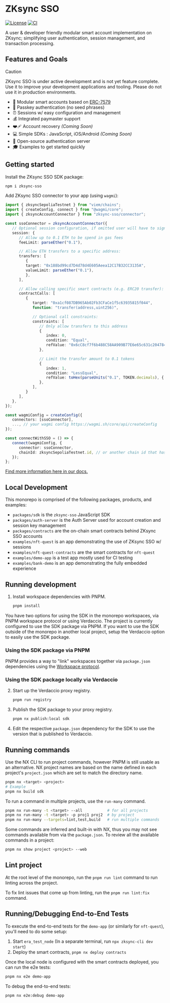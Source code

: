 # ZKsync SSO

[![License](https://img.shields.io/badge/license-MIT-blue)](LICENSE-MIT)
[![CI](https://github.com/matter-labs/zksync-account-sdk/actions/workflows/ci.yml/badge.svg)](https://github.com/matter-labs/zksync-account-sdk/actions/workflows/ci.yml)

A user & developer friendly modular smart account implementation on ZKsync;
simplifying user authentication, session management, and transaction processing.

## Features and Goals

<!-- prettier-ignore -->
> [!CAUTION]
> ZKsync SSO is under active development and is not yet feature
> complete. Use it to improve your development applications and tooling. Please
> do not use it in production environments.

- 🧩 Modular smart accounts based on
  [ERC-7579](https://eips.ethereum.org/EIPS/eip-7579#modules)
- 🔑 Passkey authentication (no seed phrases)
- ⏰ Sessions w/ easy configuration and management
- 💰 Integrated paymaster support
- ❤️‍🩹 Account recovery _(Coming Soon)_
- 💻 Simple SDKs : JavaScript, iOS/Android _(Coming Soon)_
- 🤝 Open-source authentication server
- 🎓 Examples to get started quickly

## Getting started

Install the ZKsync SSO SDK package:

```sh
npm i zksync-sso
```

Add ZKsync SSO connector to your app (using `wagmi`):

```ts
import { zksyncSepoliaTestnet } from "viem/chains";
import { createConfig, connect } from "@wagmi/core";
import { zksyncAccountConnector } from "zksync-sso/connector";

const ssoConnector = zksyncAccountConnector({
   // Optional session configuration, if omitted user will have to sign every transaction via Auth Server
   session: {
      // Allow up to 0.1 ETH to be spend in gas fees
      feeLimit: parseEther("0.1"),

      // Allow ETH transfers to a specific address:
      transfers: [
         {
         target: "0x188bd99cd7D4d78d4E605Aeea12C17B32CC3135A",
         valueLimit: parseEther("0.1"),
         },
      ],

      // Allow calling specific smart contracts (e.g. ERC20 transfer):
      contractCalls: [
         {
            target: "0xa1cf087DB965Ab02Fb3CFaCe1f5c63935815f044",
            function: "transfer(address,uint256)",

            // Optional call constraints:
            constraints: [
               // Only allow transfers to this address
               {
                  index: 0,
                  condition: "Equal",
                  refValue: "0x6cC8cf7f6b488C58AA909B77E6e65c631c204784",
               },

               // Limit the transfer amount to 0.1 tokens
               {
                  index: 1,
                  condition: "LessEqual",
                  refValue: toHex(parseUnits("0.1", TOKEN.decimals), { size: 32 }),
               },
            ],
         }
      ],
   },
});

const wagmiConfig = createConfig({
   connectors: [ssoConnector],
   ..., // your wagmi config https://wagmi.sh/core/api/createConfig
});

const connectWithSSO = () => {
   connect(wagmiConfig, {
      connector: ssoConnector,
      chainId: zksyncSepoliaTestnet.id, // or another chain id that has SSO support
   });
};
```

[Find more information here in our docs.](https://docs.zksync.io/build/zksync-sso)

## Local Development

This monorepo is comprised of the following packages, products, and examples:

- `packages/sdk` is the `zksync-sso` JavaScript SDK
- `packages/auth-server` is the Auth Server used for account creation and
  session key management
- `packages/contracts` are the on-chain smart contracts behind ZKsync SSO
  accounts
- `examples/nft-quest` is an app demonstrating the use of ZKsync SSO w/ sessions
- `examples/nft-quest-contracts` are the smart contracts for `nft-quest`
- `examples/demo-app` is a test app mostly used for CI testing
- `examples/bank-demo` is an app demonstrating the fully embedded experience

## Running development

1. Install workspace dependencies with PNPM.

   ```bash
   pnpm install
   ```

You have two options for using the SDK in the monorepo workspaces, via PNPM
workspace protocol or using Verdaccio. The project is currently configured to
use the SDK package via PNPM. If you want to use the SDK outside of the monorepo
in another local project, setup the Verdaccio option to easily use the SDK
package.

### Using the SDK package via PNPM

PNPM provides a way to "link" workspaces together via `package.json`
dependencies using the
[Workspace protocol](https://pnpm.io/workspaces#workspace-protocol-workspace).

### Using the SDK package locally via Verdaccio

2. Start up the Verdaccio proxy registry.

   ```bash
   pnpm run registry
   ```

3. Publish the SDK package to your proxy registry.

   ```bash
   pnpm nx publish:local sdk
   ```

4. Edit the respective `package.json` dependency for the SDK to use the version
   that is published to Verdaccio.

## Running commands

Use the NX CLI to run project commands, however PNPM is still usable as an
alternative. NX project names are based on the name defined in each project's
`project.json` which are set to match the directory name.

```bash
pnpm nx <target> <project>
# Example
pnpm nx build sdk
```

To run a command in multiple projects, use the `run-many` command.

```bash
pnpm nx run-many -t <target> --all           # for all projects
pnpm nx run-many -t <target> -p proj1 proj2  # by project
pnpm nx run-many --targets=lint,test,build   # run multiple commands
```

Some commands are inferred and built-in with NX, thus you may not see commands
available from via the `package.json`. To review all the available commands in a
project:

```bash
pnpm nx show project <project> --web
```

## Lint project

At the root level of the monorepo, run the `pnpm run lint` command to run
linting across the project.

To fix lint issues that come up from linting, run the `pnpm run lint:fix`
command.

## Running/Debugging End-to-End Tests

To execute the end-to-end tests for the `demo-app` (or similarly for
`nft-quest`), you'll need to do some setup:

1. Start `era_test_node` (In a separate terminal, run
   `npx zksync-cli dev start`)
2. Deploy the smart contracts, `pnpm nx deploy contracts`

Once the local node is configured with the smart contracts deployed, you can run
the e2e tests:

```bash
pnpm nx e2e demo-app
```

To debug the end-to-end tests:

```bash
pnpm nx e2e:debug demo-app
```
